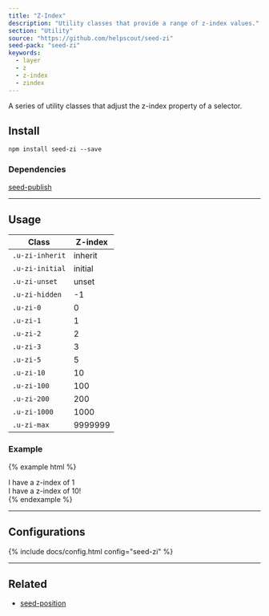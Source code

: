 ```yaml
---
title: "Z-Index"
description: "Utility classes that provide a range of z-index values."
section: "Utility"
source: "https://github.com/helpscout/seed-zi"
seed-pack: "seed-zi"
keywords:
  - layer
  - z
  - z-index
  - zindex
---
```


A series of utility classes that adjust the z-index property of a selector.


## Install

```
npm install seed-zi --save
```


### Dependencies

 [seed-publish](/seed/packs/seed-publish)



---



## Usage


| Class           | Z-index |
| ---             | ---     |
| `.u-zi-inherit` | inherit |
| `.u-zi-initial` | initial |
| `.u-zi-unset`   | unset   |
| `.u-zi-hidden`  | -1      |
| `.u-zi-0`       | 0       |
| `.u-zi-1`       | 1       |
| `.u-zi-2`       | 2       |
| `.u-zi-3`       | 3       |
| `.u-zi-5`       | 5       |
| `.u-zi-10`      | 10      |
| `.u-zi-100`     | 100     |
| `.u-zi-200`     | 200     |
| `.u-zi-1000`    | 1000    |
| `.u-zi-max`     | 9999999 |


### Example

{% example html %}
<div class="u-pos-relative u-zi-1">
  I have a z-index of 1
</div>
<div class="u-pos-relative u-zi-10">
  I have a z-index of 10!
</div>
{% endexample %}



---



## Configurations

{% include docs/config.html config="seed-zi" %}



---



## Related

* [seed-position](/seed/packs/seed-position)

